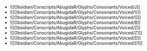 - ![[Obsidian/Conscripts/AbugidaR/Glyphs/Consonants/Voiced/J]]
- ![[Obsidian/Conscripts/AbugidaR/Glyphs/Consonants/Voiced/V]]
- ![[Obsidian/Conscripts/AbugidaR/Glyphs/Consonants/Voiced/G]]
- ![[Obsidian/Conscripts/AbugidaR/Glyphs/Consonants/Voiced/B]]
- ![[Obsidian/Conscripts/AbugidaR/Glyphs/Consonants/Voiced/Z]]
- ![[Obsidian/Conscripts/AbugidaR/Glyphs/Consonants/Voiced/Z1]]
- ![[Obsidian/Conscripts/AbugidaR/Glyphs/Consonants/Voiced/D]]
- ![[Obsidian/Conscripts/AbugidaR/Glyphs/Consonants/Voiced/D1]]